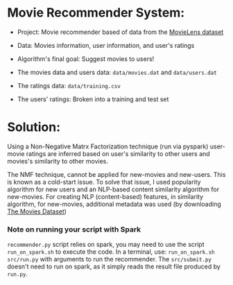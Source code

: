 # Movie Recommender System:

* Project: Movie recommender based of data from the [MovieLens dataset](http://grouplens.org/datasets/movielens/)
* Data: Movies information, user information, and user's ratings 
* Algorithm's final goal: Suggest movies to users!


* The movies data and users data: `data/movies.dat` and `data/users.dat`
* The ratings data: `data/training.csv`
* The users' ratings: Broken into a training and test set

# Solution:

Using a Non-Negative Matrx Factorization technique (run via pyspark) user-movie ratings are inferred based on user's similarity to other users and movies's similarity to other movies.

The NMF technique, cannot be applied for new-movies and new-users. This is known as a cold-start issue. 
To solve that issue, I used popularity algorithm for new users and an NLP-based content similarity algorithm for new-movies.
For creating NLP (content-based) features, in similarity algorithm, for new-movies, additional metadata was used (by downloading [The Movies Dataset](https://www.kaggle.com/rounakbanik/the-movies-dataset/version/7))

### Note on running your script with Spark

`recommender.py` script relies on spark, you may need to use the script `run_on_spark.sh` to execute the code.
In a terminal, use: `run_on_spark.sh src/run.py` with arguments to run the recommender.
The `src/submit.py` doesn't need to run on spark, as it simply reads the result file produced by `run.py`.

